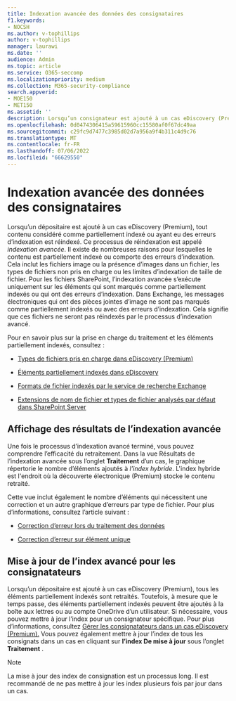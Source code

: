 ```yaml
---
title: Indexation avancée des données des consignataires
f1.keywords:
- NOCSH
ms.author: v-tophillips
author: v-tophillips
manager: laurawi
ms.date: ''
audience: Admin
ms.topic: article
ms.service: O365-seccomp
ms.localizationpriority: medium
ms.collection: M365-security-compliance
search.appverid:
- MOE150
- MET150
ms.assetid: ''
description: Lorsqu’un consignateur est ajouté à un cas eDiscovery (Premium), tout contenu considéré comme partiellement indexé est retraité pour le rendre entièrement consultable.
ms.openlocfilehash: 0d0474306415a59615960cc15580af0f67dc49aa
ms.sourcegitcommit: c29fc9d7477c3985d02d7a956a9f4b311c4d9c76
ms.translationtype: MT
ms.contentlocale: fr-FR
ms.lasthandoff: 07/06/2022
ms.locfileid: "66629550"
---
```

# <a name="advanced-indexing-of-custodian-data"></a>Indexation avancée des données des consignataires

Lorsqu’un dépositaire est ajouté à un cas eDiscovery (Premium), tout contenu considéré comme partiellement indexé ou ayant eu des erreurs d’indexation est réindexé. Ce processus de réindexation est appelé *indexation avancée*. Il existe de nombreuses raisons pour lesquelles le contenu est partiellement indexé ou comporte des erreurs d’indexation. Cela inclut les fichiers image ou la présence d’images dans un fichier, les types de fichiers non pris en charge ou les limites d’indexation de taille de fichier. Pour les fichiers SharePoint, l’indexation avancée s’exécute uniquement sur les éléments qui sont marqués comme partiellement indexés ou qui ont des erreurs d’indexation. Dans Exchange, les messages électroniques qui ont des pièces jointes d’image ne sont pas marqués comme partiellement indexés ou avec des erreurs d’indexation. Cela signifie que ces fichiers ne seront pas réindexés par le processus d’indexation avancé.

Pour en savoir plus sur la prise en charge du traitement et les éléments partiellement indexés, consultez :

- [Types de fichiers pris en charge dans eDiscovery (Premium)](supported-filetypes-ediscovery20.md)

- [Éléments partiellement indexés dans eDiscovery](partially-indexed-items-in-content-search.md)

- [Formats de fichier indexés par le service de recherche Exchange](/exchange/file-formats-indexed-by-exchange-search-exchange-2013-help)

- [Extensions de nom de fichier et types de fichier analysés par défaut dans SharePoint Server](/SharePoint/technical-reference/default-crawled-file-name-extensions-and-parsed-file-types)

## <a name="viewing-advanced-indexing-results"></a>Affichage des résultats de l’indexation avancée

Une fois le processus d’indexation avancé terminé, vous pouvez comprendre l’efficacité du retraitement.  Dans la vue Résultats de l’indexation avancée sous l’onglet **Traitement** d’un cas, le graphique répertorie le nombre d’éléments ajoutés à *l’index hybride*.  L'index hybride est l'endroit où la découverte électronique (Premium) stocke le contenu retraité.

Cette vue inclut également le nombre d’éléments qui nécessitent une correction et un autre graphique d’erreurs par type de fichier. Pour plus d’informations, consultez l’article suivant :

- [Correction d’erreur lors du traitement des données](error-remediation-when-processing-data-in-advanced-ediscovery.md)

- [Correction d’erreur sur élément unique](single-item-error-remediation.md)

## <a name="updating-the-advanced-index-for-custodians"></a>Mise à jour de l’index avancé pour les consignatateurs

Lorsqu’un dépositaire est ajouté à un cas eDiscovery (Premium), tous les éléments partiellement indexés sont retraités. Toutefois, à mesure que le temps passe, des éléments partiellement indexés peuvent être ajoutés à la boîte aux lettres ou au compte OneDrive d’un utilisateur.  Si nécessaire, vous pouvez mettre à jour l’index pour un consignateur spécifique. Pour plus d’informations, consultez [Gérer les consignatateurs dans un cas eDiscovery (Premium).](manage-new-custodians.md#reindex-custodian-data) Vous pouvez également mettre à jour l’index de tous les consignats dans un cas en cliquant sur **l’index De mise à jour** sous l’onglet **Traitement** .

> [!NOTE]
> La mise à jour des index de consignation est un processus long. Il est recommandé de ne pas mettre à jour les index plusieurs fois par jour dans un cas.
